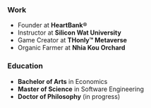 ### Work

- Founder at **HeartBank®**
- Instructor at **Silicon Wat University**
- Game Creator at **THonly™ Metaverse**
- Organic Farmer at **Nhia Kou Orchard**

### Education

- **Bachelor of Arts** in Economics
- **Master of Science** in Software Engineering
- **Doctor of Philosophy** (in progress)
